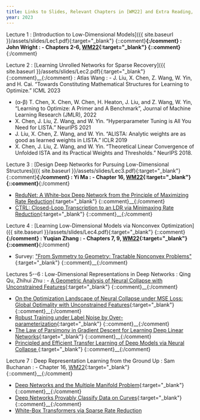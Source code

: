 ```yaml
---
title: Links to Slides, Relevant Chapters in [WM22] and Extra Reading, and Presenters
year: 2023
---
```


Lecture 1
: [Introduction to Low-Dimensional Models]({{ site.baseurl }}/assets/slides/Lec1.pdf){:target="_blank"} {::comment}__{:/comment}
  : John Wright
: - Chapters 2-6, [WM22](https://book-wright-ma.github.io/){:target="_blank"} {::comment}__{:/comment}

Lecture 2
: [Learning Unrolled Networks for Sparse Recovery]({{ site.baseurl }}/assets/slides/Lec2.pdf){:target="_blank"} {::comment}__{:/comment}
  : Atlas Wang
: - J. Liu, X. Chen, Z. Wang, W. Yin, and H. Cai. “Towards Constituting Mathematical Structures for Learning to Optimize.” ICML 2023
- (α-β) T. Chen, X. Chen, W. Chen, H. Heaton, J. Liu, and Z. Wang, W. Yin, “Learning to Optimize: A Primer and A Benchmark”, Journal of Machine Learning Research (JMLR), 2022
- X. Chen, J. Liu, Z. Wang, and W. Yin. “Hyperparameter Tuning is All You Need for LISTA.” NeurIPS 2021
- J. Liu, X. Chen, Z. Wang, and W. Yin. “ALISTA: Analytic weights are as good as learned weights in LISTA.” ICLR 2019
- X. Chen, J. Liu, Z. Wang, and W. Yin. “Theoretical Linear Convergence of Unfolded ISTA and its Practical Weights and Thresholds.” NeurIPS 2018.

Lecture 3
: [Design Deep Networks for Pursuing Low-Dimensional Structures]({{ site.baseurl }}/assets/slides/Lec3.pdf){:target="_blank"} {::comment}__{:/comment}
  : Yi Ma
: - Chapter 16, [WM22](https://book-wright-ma.github.io/){:target="_blank"} {::comment}__{:/comment}
- [ReduNet: A White-box Deep Network from the Principle of Maximizing Rate Reduction](https://jmlr.org/papers/v23/21-0631.html){:target="_blank"} {::comment}__{:/comment}
- [CTRL: Closed-Loop Transcription to an LDR via Minimaxing Rate Reduction](https://www.mdpi.com/1099-4300/24/4/456/htm){:target="_blank"} {::comment}__{:/comment}

Lecture 4
: [Learning Low-Dimensional Models via Nonconvex Optimization]({{ site.baseurl }}/assets/slides/Lec4.pdf){:target="_blank"} {::comment}__{:/comment}
  : Yuqian Zhang
: - Chapters 7, 9, [WM22](https://book-wright-ma.github.io/){:target="_blank"} {::comment}__{:/comment}
- Survey: ["From Symmetry to Geometry: Tractable Nonconvex Problems"](https://arxiv.org/abs/2007.06753){:target="_blank"} {::comment}__{:/comment}
  
Lectures 5--6
: Low-Dimensional Representations in Deep Networks<!--: [Low-Dimensional Representations in Deep Networks]({{ site.baseurl }}/assets/slides/Lec4.pdf){:target="_blank"} {::comment}__{:/comment}-->
  : Qing Qu, Zhihui Zhu
: - [A Geometric Analysis of Neural Collapse with Unconstrained Features](https://arxiv.org/abs/2105.02375){:target="_blank"} {::comment}__{:/comment}
- [On the Optimization Landscape of Neural Collapse under MSE Loss: Global Optimality with Unconstrained Features](https://arxiv.org/abs/2203.01238){:target="_blank"} {::comment}__{:/comment}
- [Robust Training under Label Noise by Over-parameterization](https://arxiv.org/abs/2202.14026){:target="_blank"} {::comment}__{:/comment}
- [The Law of Parsimony in Gradient Descent for Learning Deep Linear Networks](https://arxiv.org/abs/2306.01154){:target="_blank"} {::comment}__{:/comment}
- [Principled and Efficient Transfer Learning of Deep Models via Neural Collapse ](https://arxiv.org/abs/2212.12206){:target="_blank"} {::comment}__{:/comment}

Lecture 7
: Deep Representation Learning from the Ground Up<!--: [Deep Representation Learning from the Ground Up]({{ site.baseurl }}/assets/slides/Lec4.pdf){:target="_blank"} {::comment}__{:/comment}-->
  : Sam Buchanan
: - Chapter 16, [WM22](https://book-wright-ma.github.io/){:target="_blank"} {::comment}__{:/comment}
- [Deep Networks and the Multiple Manifold Problem](https://openreview.net/forum?id=O-6Pm_d_Q-){:target="_blank"} {::comment}__{:/comment}
- [Deep Networks Provably Classify Data on Curves](https://arxiv.org/abs/2107.14324){:target="_blank"} {::comment}__{:/comment}
- [White-Box Transformers via Sparse Rate Reduction](https://arxiv.org/abs/2306.01129)
